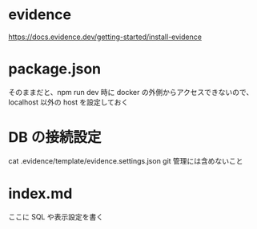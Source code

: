 # evidence
https://docs.evidence.dev/getting-started/install-evidence

# package.json
そのままだと、npm run dev 時に docker の外側からアクセスできないので、
localhost 以外の host を設定しておく

# DB の接続設定
cat .evidence/template/evidence.settings.json
git 管理には含めないこと

# index.md
ここに SQL や表示設定を書く
